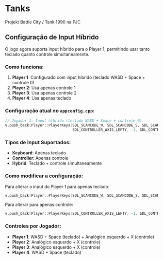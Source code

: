 # Tanks
Projekt Battle City / Tank 1990 na PJC

## Configuração de Input Híbrido

O jogo agora suporta input híbrido para o Player 1, permitindo usar tanto teclado quanto controle simultaneamente.

### Como funciona:

1. **Player 1**: Configurado com input híbrido (teclado WASD + Space + controle 0)
2. **Player 2**: Usa apenas controle 1
3. **Player 3**: Usa apenas controle 2  
4. **Player 4**: Usa apenas teclado

### Configuração atual no `appconfig.cpp`:

```cpp
// Jogador 1: Input híbrido (teclado WASD + Space + controle 0)
v.push_back(Player::PlayerKeys(SDL_SCANCODE_W, SDL_SCANCODE_S, SDL_SCANCODE_A, SDL_SCANCODE_D, SDL_SCANCODE_SPACE,
                               SDL_CONTROLLER_AXIS_LEFTY, -1, SDL_CONTROLLER_AXIS_LEFTX, -1, SDL_CONTROLLER_BUTTON_X));
```

### Tipos de Input Suportados:

- **Keyboard**: Apenas teclado
- **Controller**: Apenas controle
- **Hybrid**: Teclado + controle simultaneamente

### Como modificar a configuração:

Para alterar o input do Player 1 para apenas teclado:
```cpp
v.push_back(Player::PlayerKeys(SDL_SCANCODE_W, SDL_SCANCODE_S, SDL_SCANCODE_A, SDL_SCANCODE_D, SDL_SCANCODE_SPACE));
```

Para alterar para apenas controle:
```cpp
v.push_back(Player::PlayerKeys(SDL_CONTROLLER_AXIS_LEFTY, -1, SDL_CONTROLLER_AXIS_LEFTX, -1, SDL_CONTROLLER_BUTTON_X));
```

### Controles por Jogador:

- **Player 1**: WASD + Space (teclado) + Analógico esquerdo + X (controle)
- **Player 2**: Analógico esquerdo + X (controle)
- **Player 3**: Analógico esquerdo + X (controle)  
- **Player 4**: WASD + Space (teclado)
